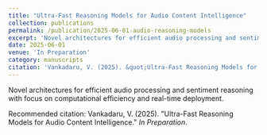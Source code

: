 ```yaml
---
title: "Ultra-Fast Reasoning Models for Audio Content Intelligence"
collection: publications
permalink: /publication/2025-06-01-audio-reasoning-models
excerpt: 'Novel architectures for efficient audio processing and sentiment reasoning with focus on computational efficiency and real-time deployment.'
date: 2025-06-01
venue: 'In Preparation'
category: manuscripts
citation: 'Vankadaru, V. (2025). &quot;Ultra-Fast Reasoning Models for Audio Content Intelligence.&quot; <i>In Preparation</i>.'
---
```

Novel architectures for efficient audio processing and sentiment reasoning with focus on computational efficiency and real-time deployment.

Recommended citation: Vankadaru, V. (2025). "Ultra-Fast Reasoning Models for Audio Content Intelligence." <i>In Preparation</i>.